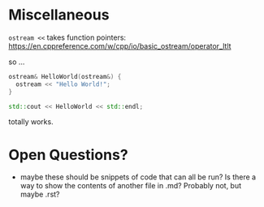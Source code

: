 # Miscellaneous

`ostream <<` takes function pointers: https://en.cppreference.com/w/cpp/io/basic_ostream/operator_ltlt

so ...

```cpp
ostream& HelloWorld(ostream&) {
  ostream << "Hello World!";
}

std::cout << HelloWorld << std::endl;
```

totally works.

# Open Questions?

- maybe these should be snippets of code that can all be run? Is there a way to show the contents of another file in .md? Probably not, but maybe .rst?
